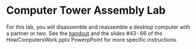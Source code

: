 Computer Tower Assembly Lab
===========================

For this lab, you will disassemble and reassemble a desktop computer with a partner or two. See the [handout](https://github.com/APCSPrinciples/APCSPrinciples.github.io/blob/master/Worksheets/VirtualDesktopAssemblyKey.rtf?raw=true) and the slides #43- 66 of the HowComputersWork.pptx PowerpPoint for more specific instructions. 

